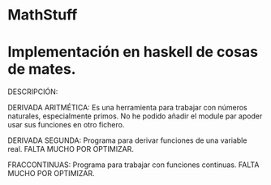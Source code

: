 # MathStuff

# Implementación en haskell de cosas de mates.

DESCRIPCIÓN:

DERIVADA ARITMÉTICA: Es una herramienta para trabajar con números naturales, especialmente primos. No he podido añadir el module par apoder usar sus funciones en otro fichero.

DERIVADA SEGUNDA: Programa para derivar funciones de una variable real. FALTA MUCHO POR OPTIMIZAR.

FRACCONTINUAS: Programa para trabajar con funciones continuas. FALTA MUCHO POR OPTIMIZAR.
